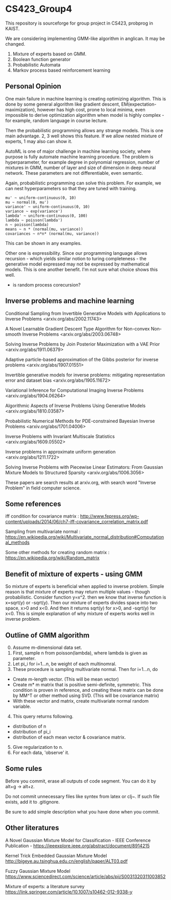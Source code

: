 # CS423_Group4
This repository is sourceforge for group project in CS423, probprog in KAIST.

We are considering implementing GMM-like algorithm in anglican. It may be changed.

1. Mixture of experts based on GMM.
2. Boolean function generator
3. Probabilistic Automata
4. Markov process based reinforcement learning

## Personal Opinion

One main failure in machine learning is creating optimizing algorithm. This is done by some general algorithm like gradient descent, EM(expectation-maximization), however has high cost, prone to local minima, even impossible to derive optimization algorithm when model is highly complex - for example, random language in course lecture. 

Then the probabilistic programming allows any strange models. This is one main advantage. 2, 3 well shows this feature. If we allow nested mixture of experts, 1 may also can show it.

AutoML is one of major challenge in machine learning society, where purpose is fully automate machine learning procedure. The problem is hyperparameter, for example degree in polynomial regression, number of mixtures in GMM, number of layer and size of dimension in deep neural network. These parameters are not differentiable, even semantic. 

Again, probabilistic programming can solve this problem. For example, we can nest hyperparameters so that they are tuned with training.
```
mu' ~ uniform-continuous(0, 10)
mu ~ normal(0, mu')
variance' ~ uniform-continuous(0, 10)
variance ~ exp(variance')
lambda' ~ uniform-continuous(0, 100)
lambda ~ poisson(lambda')
n ~ poisson(lambda)
means ~ n * (normal(mu, variance))
covariances ~ n*n* (normal(mu, variance))
```

This can be shown in any examples.

Other one is expressibility. Since our programming language allows recursion - which yields similar notion to turing completeness - the generative model expressed may not be expressed by mathematical models. This is one another benefit. I'm not sure what choice shows this well.

- is random process corecursion?
## Inverse problems and machine learning
Conditional Sampling from Invertible Generative Models with Applications to Inverse Problems <arxiv.org/abs/2002.11743>

A Novel Learnable Gradient Descent Type Algorithm for Non-convex Non-smooth Inverse Problems <arxiv.org/abs/2003.06748>

Solving Inverse Problems by Join Posterior Maximization with a VAE Prior <arxiv.org/abs/1911.06379>

Adaptive particle-based approximation of the Gibbs posterior for inverse problems <arxiv.org/abs/1907.01551>

Invertible generative models for inverse problems: mitigating representation error and dataset bias <arxiv.org/abs/1905.11672>

Variational Inference for Computational Imaging Inverse Problems <arxiv.org/abs/1904.06264>

Algorithmic Aspects of Inverse Problems Using Generative Models <arxiv.org/abs/1810.03587>

Probabilistic Numerical Methods for PDE-constrained Bayesian Inverse Problems <arxiv.org/abs/1701.04006>

Inverse Problems with Invariant Multiscale Statistics <arxiv.org/abs/1609.05502>

Inverse problems in approximate uniform generation <arxiv.org/abs/1211.1722>

Solving Inverse Problems with Piecewise Linear Estimators: From Gaussian Mixture Models to Structured Sparsity <arxiv.org/abs/1006.3056>

These papers are search results at arxiv.org, with search word "Inverse Problem" in field computer science.

## Some references
iff condition for covariance matrix : <http://www.fepress.org/wp-content/uploads/2014/06/ch7-iff-covariance_correlation_matrix.pdf>

Sampling from multivariate normal : <https://en.wikipedia.org/wiki/Multivariate_normal_distribution#Computational_methods>

Some other methods for creating random matrix : <https://en.wikipedia.org/wiki/Random_matrix>

## Benefit of mixture of experts - using GMM

So mixture of experts is beneficial when applied to inverse problem. Simple reason is that mixture of experts may return multiple values - though probabilistic. Consider function y=x^2. then we know that inverse function is x=sqrt(y) or -sqrt(y). Then our mixture of experts divides space into two space, x>0 and x<0. And then it returns sqrt(y) for x>0, and -sqrt(y) for x<0. This is simple explanation of why mixture of experts works well in inverse problem.

## Outline of GMM algorithm
0. Assume m-dimensional data set.
1. First, sample n from poisson(lambda), where lambda is given as parameter.
2. Let pi_i for i=1...n, be weight of each multinomral.
3. These procedure is sampling multivariate normal. Then for i=1...n, do
  - Create m-length vector. (This will be mean vector)
  - Create m* m matrix that is positive semi-definite, symmetric. This condition is proven in reference, and creating these matrix can be done by MM^T or other method using SVD. (This will be covariance matrix)
  - With these vector and matrix, create multivariate normal random variable.
4. This query returns following.
  - distribution of n
  - distribution of pi_i
  - distribution of each mean vector & covariance matrix.
5. Give regularization to n.
6. For each data, 'observe' it.

## Some rules
Before you commit, erase all outputs of code segment. You can do it by alt+g -> alt+z.

Do not commit unnecessary files like syntex from latex or clj~. If such file exists, add it to .gitignore.

Be sure to add simple description what you have done when you commit.

## Other literatures

A Novel Gaussian Mixture Model for Classification - IEEE Conference Publication - <https://ieeexplore.ieee.org/abstract/document/8914215>

Kernel Trick Embedded Gaussian Mixture Model <http://bigeye.au.tsinghua.edu.cn/english/paper/ALT03.pdf>

Fuzzy Gaussian Mixture Model <https://www.sciencedirect.com/science/article/abs/pii/S0031320311003852>

Mixture of experts: a literature survey <https://link.springer.com/article/10.1007/s10462-012-9338-y>
